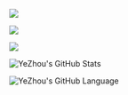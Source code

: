 ![](https://img.shields.io/badge/Vue-3-green)

![](https://img.shields.io/badge/Vue-2-green)

![](https://img.shields.io/badge/React-%2017-orange)

![YeZhou's GitHub Stats](https://github-readme-stats.vercel.app/api?username=yyyz1011&show_icons=true&theme=dark)

![YeZhou's GitHub Language](https://github-readme-stats.vercel.app/api/top-langs/?username=yyyz1011&layout=compact&hide=html&theme=dark)
